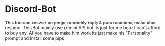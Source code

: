 # Discord-Bot
This bot can answer on pings, randomly reply & puts reactions, make chat resume.
This Bot mainly use gemini API but its just for me bcuz I can't afford to buy any.
All you have to make him work its just make his "Personality" prompt and Install some pips 
